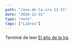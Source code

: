 ```yaml
---
path: "/ano-de-la-ira-12-31"
date: "2020-12-31"
type: "note"
tags: ["Libros"]
---
```


Terminé de leer [El año de la Ira](/note/ano-de-la-ira-12-16).